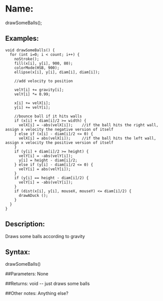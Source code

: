 # Name: 
drawSomeBalls();
## Examples:
```
void drawSomeBalls() {
  for (int i=0; i < count; i++) { 
    noStroke();
    fill(x[i], y[i], 900, 80);
    colorMode(HSB, 900);
    ellipse(x[i], y[i], diam[i], diam[i]);

    //add velocity to position

    velY[i] += gravity[i];
    velY[i] *= 0.99;

    x[i] += velX[i];
    y[i] += velY[i];

    //bounce ball if it hits walls
    if (x[i] + diam[i]/2 >= width) {
      velX[i] = -abs(velX[i]);    //if the ball hits the right wall, assign x velocity the negative version of itself
    } else if (x[i] - diam[i]/2 <= 0) {
      velX[i] = abs(velX[i]);     //if the ball hits the left wall, assign x velocity the positive version of itself
    }
    if (y[i] + diam[i]/2 >= height) {
      velY[i] = -abs(velY[i]);
      y[i] = height - diam[i]/2;
    } else if (y[i] - diam[i]/2 <= 0) {
      velY[i] = abs(velY[i]);
    }
    if (y[i] == height - diam[i]/2) {
      velY[i] = -abs(velY[i]);
    }
    if (dist(x[i], y[i], mouseX, mouseY) <= diam[i]/2) {
      drawADuck ();
    }
  }
}
```

## Description:
Draws some balls according to gravity

## Syntax:
drawSomeBalls()

##Parameters: 
None

##Returns:
void -- just draws some balls

##Other notes:
Anything else?
